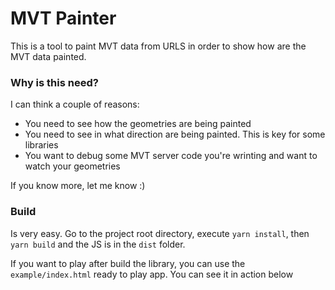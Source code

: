 # MVT Painter

This is a tool to paint MVT data from URLS in order to show how are the MVT data painted.

### Why is this need?

I can think a couple of reasons:

* You need to see how the geometries are being painted
* You need to see in what direction are being painted. This is key for some libraries
* You want to debug some MVT server code you're wrinting and want to watch your geometries

If you know more, let me know :)

### Build

Is very easy. Go to the project root directory, execute `yarn install`, then `yarn build` and
the JS is in the `dist` folder.

If you want to play after build the library, you can use the `example/index.html` ready to play
app. You can see it in action below
